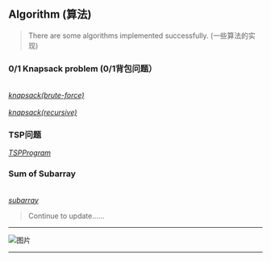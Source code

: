 ## Algorithm (算法)
> There are some algorithms implemented successfully. (一些算法的实现)
### 0/1 Knapsack problem (0/1背包问题）
*<br>[knapsack(brute-force)](code/knapsack1.cpp)</br>*
_<br>[knapsack(recursive)](code/knapsack2.cpp)</br>_
### TSP问题
_[TSPProgram](code/TSPProblem.cpp)_
### Sum of Subarray
*<br>[subarray](algorithm/code/subarray.cpp)</br>*


> Continue to update...... 

**************************
![图片](https://upload-images.jianshu.io/upload_images/703764-605e3cc2ecb664f6.jpg?)
**************************
